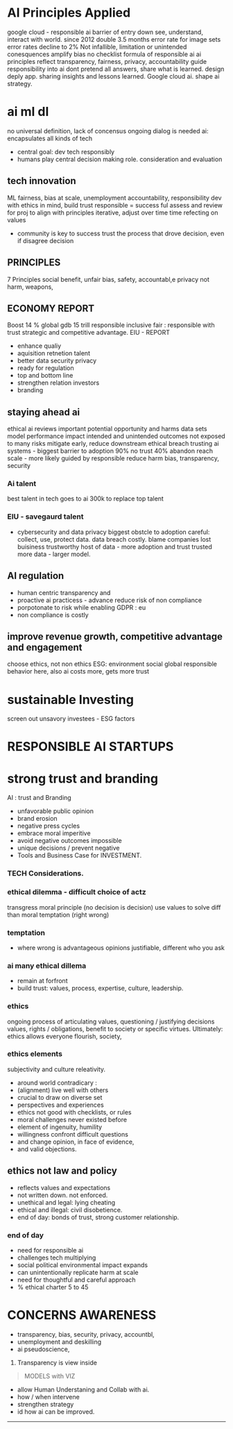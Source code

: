 # AI Principles Applied
google cloud - responsible ai
barrier of entry down
see, understand, interact with world.
since 2012 double 3.5 months
error rate for image sets
error rates decline to 2%
Not infallible, limitation or unintended conesquences
amplify bias
no checklist formula of responsible ai
ai principles reflect 
transparency, fairness, privacy, accountability
guide responsibility into ai
dont pretend all answers, share what is  learned.
design deply app.
sharing insights and lessons learned.
Google cloud ai.
shape ai strategy.
# ai ml dl
no universal definition, lack of concensus
ongoing dialog is needed
ai: encapsulates all kinds of tech
- central goal: dev tech responsibly
- humans play central decision making role.
consideration and evaluation 
## tech innovation
ML fairness, bias at scale, unemployment accountability, responsibility
dev with ethics in mind, build trust responsible = success ful
assess and review for proj to align with principles
iterative, adjust over time
time refecting on values
- community is key to success
trust the process that drove decision, even if disagree decision
## PRINCIPLES
7 Principles
social benefit, unfair bias, safety, accountabl,e privacy
not harm, weapons, 
## ECONOMY REPORT
Boost 14 % global gdb 15 trill
responsible inclusive fair : responsible with trust
strategic and competitive advantage.
EIU - REPORT  
- enhance qualiy
- aquisition retnetion talent
- better data security privacy
- ready for regulation
- top and bottom line
- strengthen relation investors
- branding
## staying ahead ai
ethical ai reviews important
potential opportunity and harms
data sets model performance 
impact intended and unintended outcomes
not exposed to many risks
mitigate early, reduce downstream ethical breach
trusting ai systems - biggest barrier to adoption
90% no trust 40% abandon
reach scale - more likely guided by responsible
reduce harm bias, transparency, security
### Ai talent
best talent in tech goes to ai
300k to replace top talent
### EIU - savegaurd talent
- cybersecurity and data privacy biggest obstcle to adoption
careful: collect, use, protect data.
data breach costly. blame companies lost buisiness
trustworthy host of data - more adoption and trust
trusted more data - larger model.
## AI regulation
- human centric transparency and 
- proactive ai practicess - advance
reduce risk of non compliance
- porpotonate to risk while enabling
GDPR : eu 
- non compliance is costly 
## improve revenue growth, competitive advantage and engagement
choose ethics, not non ethics
ESG: environment social global
responsible behavior here, also ai
costs more, gets more trust
# sustainable Investing
screen out unsavory investees - ESG factors
# RESPONSIBLE AI STARTUPS
# strong trust and branding
AI : trust and Branding
- unfavorable public opinion
- brand erosion
- negative press cycles
- embrace moral imperitive
- avoid negative outcomes impossible
- unique decisions / prevent negative
- Tools and Business Case for INVESTMENT.
### TECH Considerations.
### ethical dilemma - difficult choice of actz
transgress moral principle (no decision is decision)
use values to solve
diff than moral temptation (right wrong)
### temptation
- where wrong is advantageous
opinions justifiable, different who you ask
### ai many ethical dillema
- remain at forfront
- build trust: values, process, expertise, culture, leadership.
### ethics
ongoing process of articulating values, 
questioning / justifying decisions values,
rights / obligations,
benefit to society or specific virtues.
Ultimately: 
ethics allows everyone flourish, society,
### ethics elements
subjectivity and culture releativity.
- around world contradicary : 
- (alignment) live well with others
- crucial to draw on diverse set
-  perspectives and experiences
- ethics not good with checklists, or rules
- moral challenges never existed before
- element of ingenuity, humility
- willingness confront difficult questions
- and change opinion, in face of evidence, 
- and valid objections.
## ethics not law and policy
- reflects values and expectations
- not written down. not enforced.
- unethical and legal: lying cheating
- ethical and illegal: civil disobetience.
- end of day: bonds of trust, strong customer relationship.
### end of day
- need for responsible ai
- challenges tech multiplying
- social political environmental impact expands
- can unintentionally replicate harm at scale
- need for thoughtful and careful approach
- % ethical charter 5 to 45
# CONCERNS AWARENESS
- transparency, bias, security, privacy, accountbl,
- unemployment and deskilling
- ai pseudoscience, 
1. Transparency is view inside
> MODELS with VIZ
- allow Human Understaning and Collab with ai.
- how / when intervene
- strengthen strategy
- id how ai can be improved.
<hr></hr>

